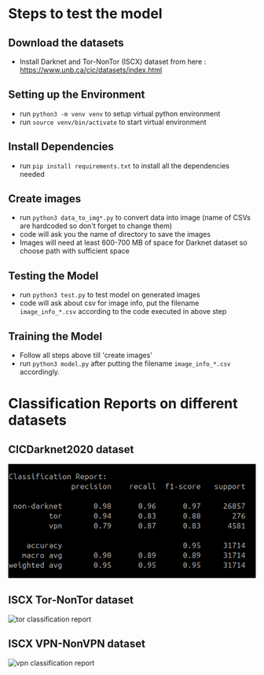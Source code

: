 # Steps to test the model

## Download the datasets

- Install Darknet and Tor-NonTor (ISCX) dataset from here : https://www.unb.ca/cic/datasets/index.html

## Setting up the Environment

- run ```python3 -m venv venv``` to setup virtual python environment
- run ```source venv/bin/activate``` to start virtual environment

## Install Dependencies

- run ```pip install requirements.txt``` to install all the dependencies needed

## Create images

- run ```python3 data_to_img*.py``` to convert data into image (name of CSVs are hardcoded so don't forget to change them)
- code will ask you the name of directory to save the images
- Images will need at least 600-700 MB of space for Darknet dataset so choose path with sufficient space

## Testing the Model

- run ```python3 test.py``` to test model on generated images
- code will ask about csv for image info, put the filename ```image_info_*.csv``` according to the code executed in above step

## Training the Model

- Follow all steps above till 'create images'
- run ```python3 model.py``` after putting the filename ```image_info_*.csv``` accordingly.

# Classification Reports on different datasets

## CICDarknet2020 dataset

![darknet classification report](classification_reports/darknet_classfication_report.png)


## ISCX Tor-NonTor dataset

![tor classification report](classification_reports/tor_classfication_report.png)


## ISCX VPN-NonVPN dataset

![vpn classification report](classification_reports/vpn_classfication_report.png)